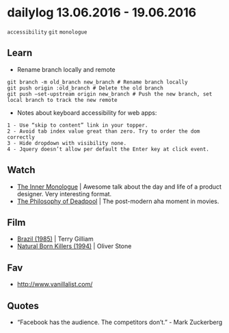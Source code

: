 # dailylog 13.06.2016 - 19.06.2016

`accessibility` `git` `monologue`

## Learn

- Rename branch locally and remote
```git
git branch -m old_branch new_branch # Rename branch locally    
git push origin :old_branch # Delete the old branch    
git push —set-upstream origin new_branch # Push the new branch, set local branch to track the new remote
```
- Notes about keyboard accessibility for web apps: 
```
1 - Use “skip to content” link in your topper. 
2 - Avoid tab index value great than zero. Try to order the dom correctly
3 - Hide dropdown with visibility none.
4 - Jquery doesn’t allow per default the Enter key at click event. 
```

## Watch

- [The Inner Monologue](https://www.youtube.com/watch?v=rjiNd7QjeOg) |  Awesome talk about the day and life of a product designer. Very interesting format. 
- [The Philosophy of Deadpool](https://www.youtube.com/watch?v=ZgQlwscDyus) | The post-modern aha moment in movies.

## Film

- [Brazil (1985)](http://letterboxd.com/zehfernandes/film/brazil/) |  Terry Gilliam
- [Natural Born Killers (1994)](http://letterboxd.com/zehfernandes/film/natural-born-killers/) |  Oliver Stone

## Fav

- http://www.vanillalist.com/

## Quotes

- “Facebook has the audience. The competitors don’t.” - Mark Zuckerberg